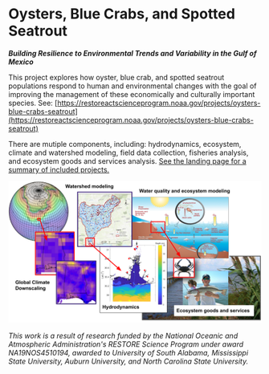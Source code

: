 # Oysters, Blue Crabs, and Spotted Seatrout
***Building Resilience to Environmental Trends and Variability in the Gulf of Mexico***

This project explores how oyster, blue crab, and spotted seatrout populations respond to human and environmental changes with the goal of improving the management of these economically and culturally important species.
See: [https://restoreactscienceprogram.noaa.gov/projects/oysters-blue-crabs-seatrout](https://restoreactscienceprogram.noaa.gov/projects/oysters-blue-crabs-seatrout)

There are mutiple components, including: hydrodynamics, ecosystem, climate and watershed modeling, field data collection, fisheries analysis, and ecosystem goods and services analysis. [See the landing page for a summary of included projects.](https://github.com/OyBcSt/oybcst)

![Diagram of modeling components](https://github.com/oybcst/.github/blob/main/ProposalOutline.svg)


*This work is a result of research funded by the National Oceanic and Atmospheric Administration's RESTORE Science Program under award NA19NOS4510194, awarded to University of South Alabama, Mississippi State University, Auburn University, and North Carolina State University.*
